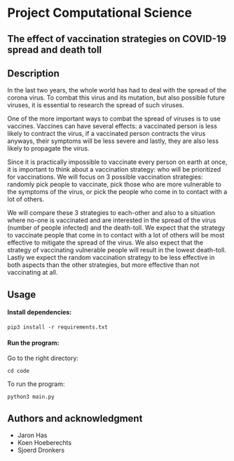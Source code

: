 # Project Computational Science
## The effect of vaccination strategies on COVID-19 spread and death toll
## Description
In the last two years, the whole world has had to deal with the spread of the corona virus. To combat this virus and its mutation, but also possible future viruses, it is essential to research the spread of such viruses.

One of the more important ways to combat the spread of viruses is to use vaccines. Vaccines can have several effects: a vaccinated person is less likely to contract the virus, if a vaccinated person contracts the virus anyways, their symptoms will be less severe and lastly, they are also less likely to propagate the virus.

Since it is practically impossible to vaccinate every person on earth at once, it is important to think about a vaccination strategy: who will be prioritized for vaccinations. We will focus on 3 possible vaccination strategies: randomly pick people to vaccinate, pick those who are more vulnerable to the symptoms of the virus, or pick the people who come in to contact with a lot of others.

We will compare these 3 strategies to each-other and also to a situation where no-one is vaccinated and are interested in the spread of the virus (number of people infected) and the death-toll. We expect that the strategy to vaccinate people that come in to contact with a lot of others will be most effective to mitigate the spread of the virus. We also expect that the strategy of vaccinating vulnerable people will result in the lowest death-toll. Lastly we expect the random vaccination strategy to be less effective in both aspects than the other strategies, but more effective than not vaccinating at all.

## Usage
#### Install dependencies:
```
pip3 install -r requirements.txt
```
#### Run the program:
Go to the right directory:
```
cd code
```
To run the program:
```
python3 main.py
```

## Authors and acknowledgment
- Jaron Has
- Koen Hoeberechts
- Sjoerd Dronkers
